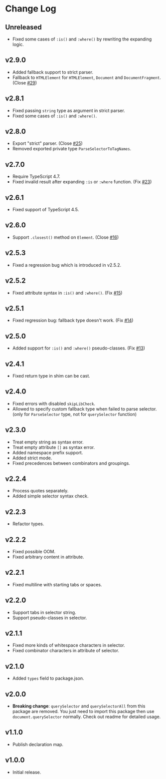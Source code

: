 # Change Log

## Unreleased

- Fixed some cases of `:is()` and `:where()` by rewriting the expanding logic.

## v2.9.0

- Added fallback support to strict parser.
- Fallback to `HTMLElement` for `HTMLElement`, `Document` and `DocumentFragment`. (Close [#29](https://github.com/g-plane/typed-query-selector/issues/29))

## v2.8.1

- Fixed passing `string` type as argument in strict parser.
- Fixed some cases of `:is()` and `:where()`.

## v2.8.0

- Export "strict" parser. (Close [#25](https://github.com/g-plane/typed-query-selector/issues/25))
- Removed exported private type `ParseSelectorToTagNames`.

## v2.7.0

- Require TypeScript 4.7.
- Fixed invalid result after expanding `:is` or `:where` function. (Fix [#23](https://github.com/g-plane/typed-query-selector/issues/23))

## v2.6.1

- Fixed support of TypeScript 4.5.

## v2.6.0

- Support `.closest()` method on `Element`. (Close [#16](https://github.com/g-plane/typed-query-selector/issues/16))

## v2.5.3

- Fixed a regression bug which is introduced in v2.5.2.

## v2.5.2

- Fixed attribute syntax in `:is()` and `:where()`. (Fix [#15](https://github.com/g-plane/typed-query-selector/issues/15))

## v2.5.1

- Fixed regression bug: fallback type doesn't work. (Fix [#14](https://github.com/g-plane/typed-query-selector/issues/14))

## v2.5.0

- Added support for `:is()` and `:where()` pseudo-classes. (Fix [#13](https://github.com/g-plane/typed-query-selector/issues/13))

## v2.4.1

- Fixed return type in shim can be cast.

## v2.4.0

- Fixed errors with disabled `skipLibCheck`.
- Allowed to specify custom fallback type when failed to parse selector.
  (only for `ParseSelector` type, not for `querySelector` function)

## v2.3.0

- Treat empty string as syntax error.
- Treat empty attribute `[]` as syntax error.
- Added namespace prefix support.
- Added strict mode.
- Fixed precedences between combinators and groupings.

## v2.2.4

- Process quotes separately.
- Added simple selector syntax check.

## v2.2.3

- Refactor types.

## v2.2.2

- Fixed possible OOM.
- Fixed arbitrary content in attribute.

## v2.2.1

- Fixed multiline with starting tabs or spaces.

## v2.2.0

- Support tabs in selector string.
- Support pseudo-classes in selector.

## v2.1.1

- Fixed more kinds of whitespace characters in selector.
- Fixed combinator characters in attribute of selector.

## v2.1.0

- Added `types` field to package.json.

## v2.0.0

- **Breaking change**: `querySelector` and `querySelectorAll` from this package are removed.
  You just need to import this package then use `document.querySelector` normally.
  Check out readme for detailed usage.

## v1.1.0

- Publish declaration map.

## v1.0.0

- Initial release.
